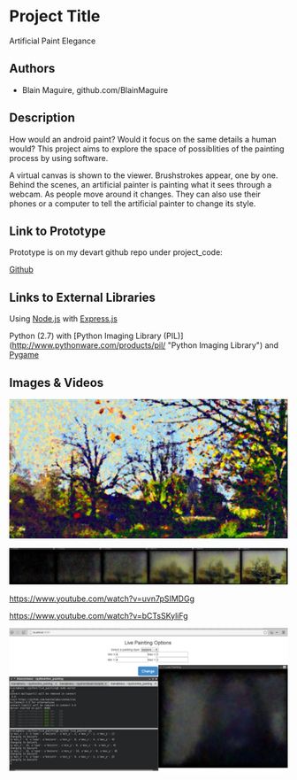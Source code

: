 # Project Title
Artificial Paint Elegance 

## Authors
- Blain Maguire, github.com/BlainMaguire

## Description

How would an android paint? Would it focus on the same details a human would? This project aims to explore the space of possiblities of the painting process by using software.

A virtual canvas is shown to the viewer. Brushstrokes appear, one by one. Behind the scenes, an artificial painter is painting what it sees through a webcam. As people move around it changes. They can also use their phones or a computer to tell the artificial painter to change its style.

## Link to Prototype
Prototype is on my devart github repo under project_code:

[Github](https://github.com/BlainMaguire/devart-template/tree/master/project_code "Github")

## Links to External Libraries

Using [Node.js](https://github.com/joyent/node "Node.js") with [Express.js](https://github.com/visionmedia/express "Express.js")

Python (2.7) with [Python Imaging Library (PIL)] (http://www.pythonware.com/products/pil/ "Python Imaging Library") and [Pygame](http://pygame.org/download.shtml "Pygame")

## Images & Videos

![Pointillist](project_images/cover.jpg?raw=true "Pointillist")

![Bezier Strip](project_images/bezierstrip.jpg?raw=true "Bezier Strip")

https://www.youtube.com/watch?v=uvn7pSIMDGg

https://www.youtube.com/watch?v=bCTsSKyliFg

![Screenshot](project_images/demorunning.jpg?raw=true "Screenshot")



